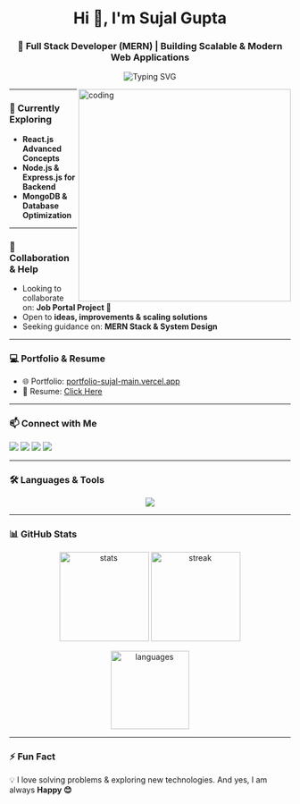 <h1 align="center">Hi 👋, I'm Sujal Gupta</h1>
<h3 align="center">🚀 Full Stack Developer (MERN) | Building Scalable & Modern Web Applications</h3>

<p align="center">
  <img src="https://readme-typing-svg.herokuapp.com?font=Fira+Code&weight=500&size=22&pause=1000&color=36BCF7&center=true&vCenter=true&width=600&lines=Passionate+Full+Stack+Developer;Problem+Solver;Scalable+Systems+Enthusiast;Lifelong+Learner" alt="Typing SVG" />
</p>

<img align="right" alt="coding" width="380" 
     src="https://camo.githubusercontent.com/908e2b270b0233e6eaac6e22501be8a05834bbc433f994fae283481c488edb8e/68747470733a2f2f7374617469632e7769787374617469632e636f6d2f6d656469612f3365656530625f38623637383063366264383234356563616664626535356438646237653264667e6d76322e676966">


---

### 🌱 Currently Exploring
- **React.js Advanced Concepts**  
- **Node.js & Express.js for Backend**  
- **MongoDB & Database Optimization**  

---

### 👯 Collaboration & Help
- Looking to collaborate on: **Job Portal Project 🚀**  
- Open to **ideas, improvements & scaling solutions**  
- Seeking guidance on: **MERN Stack & System Design**  

---

### 💻 Portfolio & Resume
- 🌐 Portfolio: [portfolio-sujal-main.vercel.app](https://portfolio-sujal-main.vercel.app)  
- 📄 Resume: [Click Here](https://drive.google.com/file/d/11ySpnzHXQ-W8sURLIgETr7jOmgk_N30G/view?usp=sharing)  

---

### 📫 Connect with Me
<p align="left">
<a href="https://fb.com/sujal gupta" target="blank"><img src="https://img.shields.io/badge/Facebook-1877f2?style=for-the-badge&logo=facebook&logoColor=white"/></a>
<a href="https://instagram.com/sujal_gupta35" target="blank"><img src="https://img.shields.io/badge/Instagram-e4405f?style=for-the-badge&logo=instagram&logoColor=white"/></a>
<a href="https://www.leetcode.com/guptasujal3020" target="blank"><img src="https://img.shields.io/badge/LeetCode-FFA116?style=for-the-badge&logo=leetcode&logoColor=white"/></a>
<a href="mailto:guptasujal3020@gmail.com"><img src="https://img.shields.io/badge/Gmail-d14836?style=for-the-badge&logo=gmail&logoColor=white"/></a>
</p>

---

### 🛠️ Languages & Tools
<p align="center">
<img src="https://skillicons.dev/icons?i=html,css,js,react,nodejs,express,mongodb,mysql,java,tailwind,git,github,postman,firebase,aws,c,py,nextjs&perline=9" />
</p>

---

### 📊 GitHub Stats
<p align="center">
  <img src="https://github-readme-stats.vercel.app/api?username=guptasujal07&show_icons=true&theme=radical" alt="stats" height="160"/>
  <img src="https://github-readme-streak-stats.herokuapp.com?user=guptasujal07&theme=radical&hide_border=false" alt="streak" height="160"/>
</p>

<p align="center">
  <img src="https://github-readme-stats.vercel.app/api/top-langs/?username=guptasujal07&layout=compact&theme=radical" alt="languages" height="140"/>
</p>

---

### ⚡ Fun Fact
💡 I love solving problems & exploring new technologies. And yes, I am always **Happy 😊**
